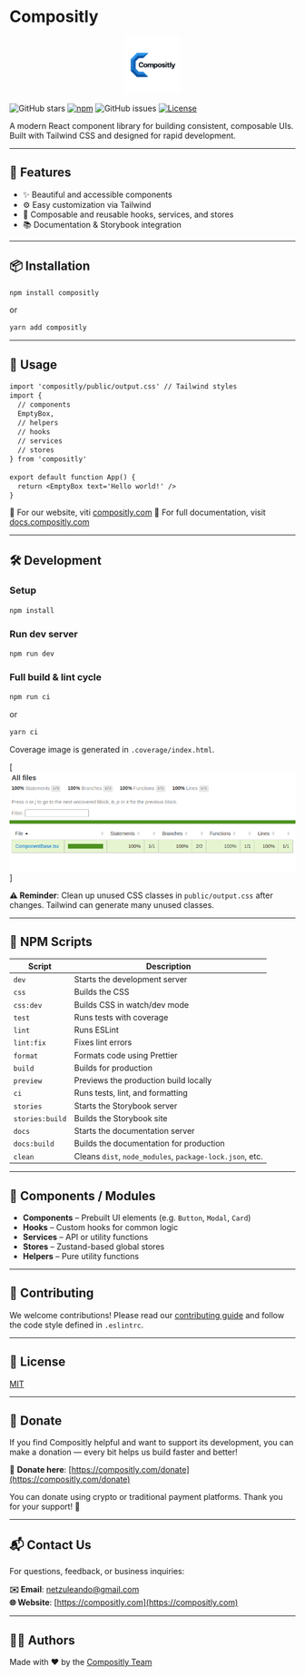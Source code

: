 # Compositly

<p align="center">
  <a href="https://compositly.com">
    <img src="./docs/logo.svg" alt="Logo" height="100" />
  </a>
</p>

![GitHub stars](https://img.shields.io/github/stars/compositly/compositly.svg?style=social&label=Star)
[![npm](https://img.shields.io/npm/v/compositly.svg)](https://www.npmjs.com/package/compositly)
![GitHub issues](https://img.shields.io/github/issues/compositly/compositly.svg)
[![License](https://img.shields.io/github/license/compositly/compositly)](./LICENSE)

A modern React component library for building consistent, composable UIs. Built with Tailwind CSS and designed for rapid development.

---

## 🚀 Features

- ✨ Beautiful and accessible components
- ⚙️ Easy customization via Tailwind
- 🧩 Composable and reusable hooks, services, and stores
- 📚 Documentation & Storybook integration

---

## 📦 Installation

```bash
npm install compositly
```

or

```bash
yarn add compositly
```

---

## 🧪 Usage

```tsx
import 'compositly/public/output.css' // Tailwind styles
import {
  // components
  EmptyBox,
  // helpers
  // hooks
  // services
  // stores
} from 'compositly'

export default function App() {
  return <EmptyBox text='Hello world!' />
}
```

📘 For our website, viti [compositly.com](https://compositly.com)
📘 For full documentation, visit [docs.compositly.com](https://docs.compositly.com)

---

## 🛠️ Development

### Setup

```bash
npm install
```

### Run dev server

```bash
npm run dev
```

### Full build & lint cycle

```bash
npm run ci
```

or 

```bash
yarn ci
```

Coverage image is generated in `.coverage/index.html`.

[![Coverage](./docs/coverage.png)]

**⚠️ Reminder**: Clean up unused CSS classes in `public/output.css` after changes. Tailwind can generate many unused classes.

---

## 📜 NPM Scripts

| Script          | Description                                                                                      |
|-----------------|--------------------------------------------------------------------------------------------------|
| `dev`           | Starts the development server                                                                    |
| `css`           | Builds the CSS                                                                                   |
| `css:dev`       | Builds CSS in watch/dev mode                                                                     |
| `test`          | Runs tests with coverage                                                                         |
| `lint`          | Runs ESLint                                                                                      |
| `lint:fix`      | Fixes lint errors                                                                                |
| `format`        | Formats code using Prettier                                                                      |
| `build`         | Builds for production                                                                            |
| `preview`       | Previews the production build locally                                                            |
| `ci`            | Runs tests, lint, and formatting                                                                 |
| `stories`       | Starts the Storybook server                                                                      |
| `stories:build` | Builds the Storybook site                                                                        |
| `docs`          | Starts the documentation server                                                                  |
| `docs:build`    | Builds the documentation for production                                                          |
| `clean`         | Cleans `dist`, `node_modules`, `package-lock.json`, etc.                                         |

---

## 🧩 Components / Modules

- **Components** – Prebuilt UI elements (e.g. `Button`, `Modal`, `Card`)
- **Hooks** – Custom hooks for common logic
- **Services** – API or utility functions
- **Stores** – Zustand-based global stores
- **Helpers** – Pure utility functions

---

## 👥 Contributing

We welcome contributions! Please read our [contributing guide](CONTRIBUTING.md) and follow the code style defined in `.eslintrc`.

---

## 📄 License

[MIT](./LICENSE)

---

## 💸 Donate

If you find Compositly helpful and want to support its development, you can make a donation — every bit helps us build faster and better!

🔗 **Donate here**: [https://compositly.com/donate](https://compositly.com/donate)

You can donate using crypto or traditional payment platforms. Thank you for your support! 💙

---

## 📬 Contact Us

For questions, feedback, or business inquiries:

**✉️ Email**: [netzuleando@gmail.com](mailto:netzuleando@gmail.com)  
**🌐 Website**: [https://compositly.com](https://compositly.com)

---

## 👨‍💻 Authors

Made with ❤️ by the [Compositly Team](https://compositly.com)

